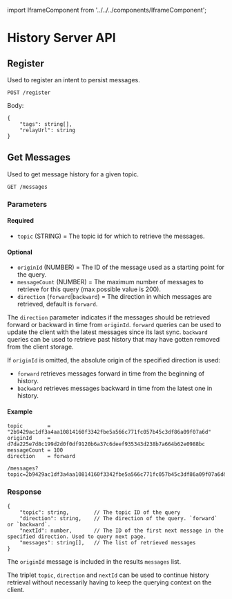 import IframeComponent from '../../../components/IframeComponent';

# History Server API

## Register

Used to register an intent to persist messages.

`POST /register`

Body:

```jsonc
{
    "tags": string[],
    "relayUrl": string
}
```



## Get Messages

Used to get message history for a given topic.

`GET /messages`

### Parameters

#### Required

- `topic` (STRING)               = The topic id for which to retrieve the messages. 

#### Optional

- `originId` (NUMBER)            = The ID of the message used as a starting point for the query. 
- `messageCount` (NUMBER)        = The maximum number of messages to retrieve for this query (max possible value is 200).
- `direction` (`forward`|`backward`) = The direction in which messages are retrieved, default is `forward`.

The `direction` parameter indicates if the messages should be retrieved forward or backward in time from `originId`.
`forward` queries can be used to update the client with the latest messages since its last sync.
`backward` queries can be used to retrieve past history that may have gotten removed from the client storage.

If `originId` is omitted, the absolute origin of the specified direction is used:
- `forward` retrieves messages forward in time from the beginning of history.
- `backward` retrieves messages backward in time from the latest one in history. 

#### Example

    topic        = "2b9429ac1df3a4aa10814160f3342fbe5a566c771fc057b45c3df86a09f07a6d"
    originId     = d7da225e7d8c199d2d0f0df9120b6a37c6deef935343d238b7a664b62e0988bc
    messageCount = 100
    direction    = forward

```
/messages?topic=2b9429ac1df3a4aa10814160f3342fbe5a566c771fc057b45c3df86a09f07a6d&originId=d7da225e7d8c199d2d0f0df9120b6a37c6deef935343d238b7a664b62e0988bc&messageCount=100&direction=forward
```

### Response

```jsonc
{
    "topic": string,        // The topic ID of the query
    "direction": string,    // The direction of the query. `forward` or `backward`.
    "nextId": number,       // The ID of the first next message in the specified direction. Used to query next page.
    "messages": string[],   // The list of retrieved messages
}
```

The `originId` message is included in the results `messages` list.

The triplet `topic`, `direction` and `nextId` can be used to continue history retrieval without necessarily having to keep
the querying context on the client.

<IframeComponent />

